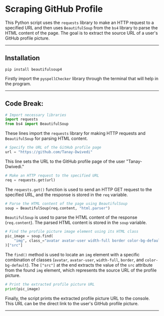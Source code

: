 # Scraping GitHub Profile

This Python script uses the `requests` library to make an HTTP request to a specified URL and then uses `BeautifulSoup` from the `bs4` library to parse the HTML content of the page. The goal is to extract the source URL of a user's GitHub profile picture.

-----

## Installation

```
pip install beautifulsoup4
```
Firstly import the `pyspellChecker` library through the terminal that will help in the program.

-----

## Code Break:

```python
# Import necessary libraries
import requests
from bs4 import BeautifulSoup
```

These lines import the `requests` library for making HTTP requests and `BeautifulSoup` for parsing HTML content.

```python
# Specify the URL of the GitHub profile page
url = "https://github.com/Tanay-Dwivedi"
```

This line sets the URL to the GitHub profile page of the user "Tanay-Dwivedi."

```python
# Make an HTTP request to the specified URL
req = requests.get(url)
```

The `requests.get()` function is used to send an HTTP GET request to the specified URL, and the response is stored in the `req` variable.

```python
# Parse the HTML content of the page using BeautifulSoup
soup = BeautifulSoup(req.content, "html.parser")
```

`BeautifulSoup` is used to parse the HTML content of the response (`req.content`). The parsed HTML content is stored in the `soup` variable.

```python
# Find the profile picture image element using its HTML class
pic_image = soup.find(
    "img", class_="avatar avatar-user width-full border color-bg-default"
)["src"]
```

The `find()` method is used to locate an `img` element with a specific combination of classes (`avatar`, `avatar-user`, `width-full`, `border`, and `color-bg-default`). The `["src"]` at the end extracts the value of the `src` attribute from the found `img` element, which represents the source URL of the profile picture.

```python
# Print the extracted profile picture URL
print(pic_image)
```

Finally, the script prints the extracted profile picture URL to the console. This URL can be the direct link to the user's GitHub profile picture.

-----